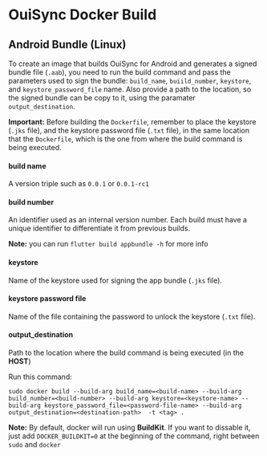 # OuiSync Docker Build

## Android Bundle (Linux)
To create an image that builds OuiSync for Android and generates a signed bundle file (`.aab`), you need to run the build command and pass the parameters used to sign the bundle: `build_name`, `buiild_number`, `keystore`, and `keystore_password_file` name.
Also provide a path to the location, so the signed bundle can be copy to it, using the paramater `output_destination`.

**Important:** Before building the `Dockerfile`, remember to place the keystore (`.jks` file), and the keystore password file (`.txt` file), in the same location that the `Dockerfile`, which is the one from where the build command is being executed.

#### build name
A version triple such as `0.0.1` or `0.0.1-rc1`

#### build number
An identifier used as an internal version number.
Each build must have a unique identifier to differentiate it from previous builds.

**Note:** you can run `flutter build appbundle -h` for more info

#### keystore
Name of the keystore used for signing the app bundle (`.jks` file). 

#### keystore password file
Name of the file containing the password to unlock the keystore (`.txt` file).

#### output_destination
Path to the location where the build command is being executed (in the **HOST**)

Run this command:

`sudo docker build --build-arg build_name=<build-name> --build-arg build_number=<build-number> --build-arg keystore=<keystore-name> --build-arg keystore_password_file=<password-file-name> --build-arg output_destination=<destination-path>  -t <tag> .`

**Note:** By default, docker will run using **BuildKit**. If you want to dissable it, just add `DOCKER_BUILDKIT=0` at the beginning of the command, right between `sudo` and `docker`
